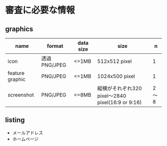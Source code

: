 # 審査に必要な情報

## graphics

|name|format|data size|size|n|
|---|---|---|---|---|
|icon|透過PNG/JPEG|<=1MB|512x512 pixel|1|
|feature graphic|PNG/JPEG|<=1MB|1024x500 pixel|1|
|screenshot|PNG/JPEG|<=8MB|縦横がそれぞれ320 pixel～2840 pixel(16:9 or 9:16) |2～8|

## listing

- メールアドレス
- ホームページ

